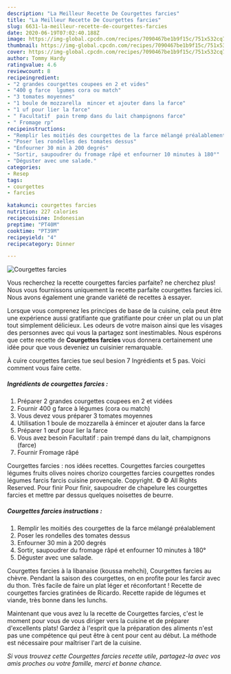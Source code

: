 ```yaml
---
description: "La Meilleur Recette De Courgettes farcies"
title: "La Meilleur Recette De Courgettes farcies"
slug: 6631-la-meilleur-recette-de-courgettes-farcies
date: 2020-06-19T07:02:40.188Z
image: https://img-global.cpcdn.com/recipes/7090467be1b9f15c/751x532cq70/courgettes-farcies-photo-principale-de-la-recette.jpg
thumbnail: https://img-global.cpcdn.com/recipes/7090467be1b9f15c/751x532cq70/courgettes-farcies-photo-principale-de-la-recette.jpg
cover: https://img-global.cpcdn.com/recipes/7090467be1b9f15c/751x532cq70/courgettes-farcies-photo-principale-de-la-recette.jpg
author: Tommy Hardy
ratingvalue: 4.6
reviewcount: 8
recipeingredient:
- "2 grandes courgettes coupees en 2 et vides"
- "400 g farce  lgumes cora ou match"
- "3 tomates moyennes"
- "1 boule de mozzarella  mincer et ajouter dans la farce"
- "1 uf pour lier la farce"
- " Facultatif  pain tremp dans du lait champignons farce"
- " Fromage rp"
recipeinstructions:
- "Remplir les moitiés des courgettes de la farce mélangé préalablement"
- "Poser les rondelles des tomates dessus"
- "Enfourner 30 min à 200 degrés"
- "Sortir, saupoudrer du fromage râpé et enfourner 10 minutes à 180°"
- "Déguster avec une salade."
categories:
- Resep
tags:
- courgettes
- farcies

katakunci: courgettes farcies 
nutrition: 227 calories
recipecuisine: Indonesian
preptime: "PT40M"
cooktime: "PT39M"
recipeyield: "4"
recipecategory: Dinner

---
```



![Courgettes farcies](https://img-global.cpcdn.com/recipes/7090467be1b9f15c/751x532cq70/courgettes-farcies-photo-principale-de-la-recette.jpg)

Vous recherchez la recette courgettes farcies parfaite? ne cherchez plus! Nous vous fournissons uniquement la recette parfaite courgettes farcies ici. Nous avons également une grande variété de recettes à essayer.

Lorsque vous comprenez les principes de base de la cuisine, cela peut être une expérience aussi gratifiante que gratifiante pour créer un plat ou un plat tout simplement délicieux. Les odeurs de votre maison ainsi que les visages des personnes avec qui vous la partagez sont inestimables. Nous espérons que cette recette de <strong> Courgettes farcies </strong> vous donnera certainement une idée pour que vous deveniez un cuisinier remarquable.

<!--inarticleads1-->

À cuire courgettes farcies tue seul besion 7 Ingrédients et 5 pas. Voici comment vous faire cette.

##### Ingrédients de courgettes farcies :

1. Préparer 2 grandes courgettes coupees en 2 et vidées
1. Fournir 400 g farce à légumes (cora ou match)
1. Vous devez vous préparer 3 tomates moyennes
1. Utilisation 1 boule de mozzarella à émincer et ajouter dans la farce
1. Préparer 1 œuf pour lier la farce
1. Vous avez besoin  Facultatif : pain trempé dans du lait, champignons (farce)
1. Fournir  Fromage râpé


Courgettes farcies : nos idées recettes. Courgettes farcies courgettes légumes fruits olives noires chorizo courgettes farcies courgettes rondes légumes farcis farcis cuisine provençale. Copyright. © © All Rights Reserved. Pour finir Pour finir, saupoudrer de chapelure les courgettes farcies et mettre par dessus quelques noisettes de beurre. 

<!--inarticleads2-->

##### Courgettes farcies instructions :

1. Remplir les moitiés des courgettes de la farce mélangé préalablement
1. Poser les rondelles des tomates dessus
1. Enfourner 30 min à 200 degrés
1. Sortir, saupoudrer du fromage râpé et enfourner 10 minutes à 180°
1. Déguster avec une salade.


Courgettes farcies à la libanaise (koussa mehchi), Courgettes farcies au chèvre. Pendant la saison des courgettes, on en profite pour les farcir avec du thon. Très facile de faire un plat léger et réconfortant ! Recette de courgettes farcies gratinées de Ricardo. Recette rapide de légumes et viande, très bonne dans les lunchs. 

<!--inarticleads1-->

<p>
Maintenant que vous avez lu la recette de Courgettes farcies, c'est le moment pour vous de vous diriger vers la cuisine et de préparer d'excellents plats! Gardez à l'esprit que la préparation des aliments n'est pas une compétence qui peut être à cent pour cent au début. La méthode est nécessaire pour maîtriser l'art de la cuisine.
</p>

<p>
<i>Si vous trouvez cette Courgettes farcies recette utile, partagez-la avec vos amis proches ou votre famille, merci et bonne chance.</i>
</p>
